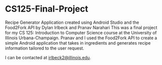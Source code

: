 # CS125-Final-Project
Recipe Generator Application created using Android Studio and the Food2Fork API by Dylan Irlbeck and Pranav Narahari 
This was a final project for my CS 125: Introduction to Computer Science course at the University of Illinois Urbana-Champaign. 
Pranav and I used the Food2Fork API to create a simple Android application that takes in ingredients and generates 
recipe information tailored to the user request. 

I can be contacted at irlbeck2@illinois.edu. 
